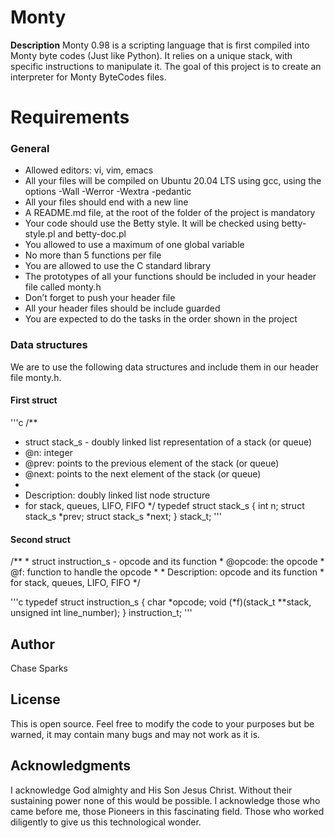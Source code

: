 # Monty

**Description**
Monty 0.98 is a scripting language that is first compiled into Monty byte codes (Just like Python). It relies on a unique stack, with specific instructions to manipulate it. The goal of this project is to create an interpreter for Monty ByteCodes files.

# Requirements
### General
- Allowed editors: vi, vim, emacs
- All your files will be compiled on Ubuntu 20.04 LTS using gcc, using the options -Wall -Werror -Wextra -pedantic
- All your files should end with a new line
- A README.md file, at the root of the folder of the project is mandatory
- Your code should use the Betty style. It will be checked using betty-style.pl and betty-doc.pl
- You allowed to use a maximum of one global variable
- No more than 5 functions per file
- You are allowed to use the C standard library
- The prototypes of all your functions should be included in your header file called monty.h
- Don’t forget to push your header file
- All your header files should be include guarded
- You are expected to do the tasks in the order shown in the project

### Data structures
We are to use the following data structures and include them in our header file monty.h.

#### First struct
'''c
/**
* struct stack_s - doubly linked list representation of a stack (or queue)
* @n: integer
* @prev: points to the previous element of the stack (or queue)
* @next: points to the next element of the stack (or queue)
*
* Description: doubly linked list node structure
* for stack, queues, LIFO, FIFO
*/
typedef struct stack_s
{
        int n;
        struct stack_s *prev;
        struct stack_s *next;
} stack_t;
'''
#### Second struct


/**
 \* struct instruction_s - opcode and its function
 \* @opcode: the opcode
 \* @f: function to handle the opcode
 \*
 \* Description: opcode and its function
 \* for stack, queues, LIFO, FIFO
 \*/

'''c
typedef struct instruction_s
{
        char *opcode;
        void (*f)(stack_t **stack, unsigned int line_number);
} instruction_t;
'''
## Author
Chase Sparks

## License
This is open source. Feel free to modify the code to your purposes but be warned, it may contain many bugs and may not work as it is.

## Acknowledgments
I acknowledge God almighty and His Son Jesus Christ. Without their sustaining power none of this would be possible. I acknowledge those who came before me, those Pioneers in this fascinating field. Those who worked diligently to give us this technological wonder.